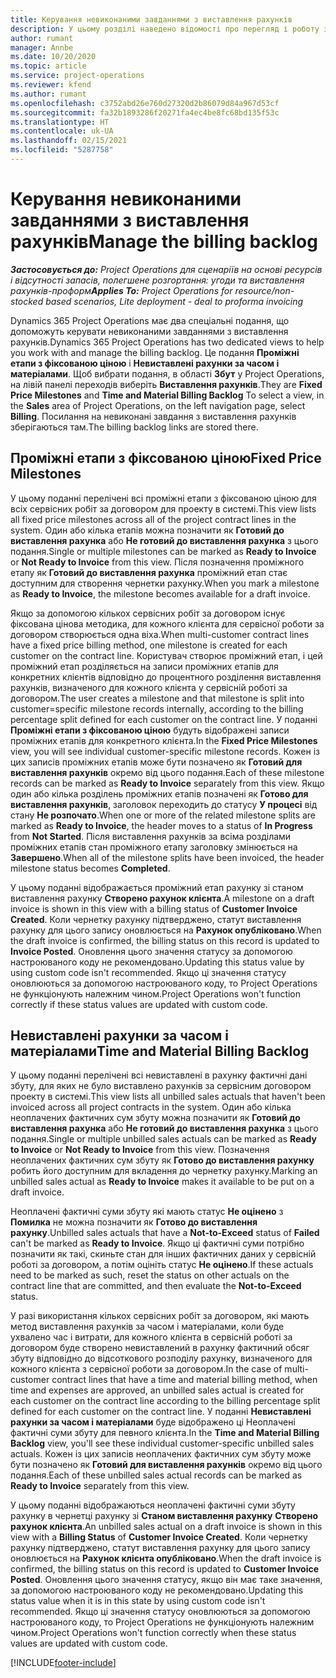 ```yaml
---
title: Керування невиконаними завданнями з виставлення рахунків
description: У цьому розділі наведено відомості про перегляд і роботу з невиконаними завданнями з виставлення рахунків у Project Operations.
author: rumant
manager: Annbe
ms.date: 10/20/2020
ms.topic: article
ms.service: project-operations
ms.reviewer: kfend
ms.author: rumant
ms.openlocfilehash: c3752abd26e760d27320d2b86079d84a967d53cf
ms.sourcegitcommit: fa32b1893286f20271fa4ec4be8fc68bd135f53c
ms.translationtype: HT
ms.contentlocale: uk-UA
ms.lasthandoff: 02/15/2021
ms.locfileid: "5287758"
---
```

# <a name="manage-the-billing-backlog"></a><span data-ttu-id="8bea5-103">Керування невиконаними завданнями з виставлення рахунків</span><span class="sxs-lookup"><span data-stu-id="8bea5-103">Manage the billing backlog</span></span>

<span data-ttu-id="8bea5-104">_**Застосовується до:** Project Operations для сценаріїв на основі ресурсів і відсутності запасів, полегшене розгортання: угоди та виставлення рахунків-проформ_</span><span class="sxs-lookup"><span data-stu-id="8bea5-104">_**Applies To:** Project Operations for resource/non-stocked based scenarios, Lite deployment - deal to proforma invoicing_</span></span>

<span data-ttu-id="8bea5-105">Dynamics 365 Project Operations має два спеціальні подання, що допоможуть керувати невиконаними завданнями з виставлення рахунків.</span><span class="sxs-lookup"><span data-stu-id="8bea5-105">Dynamics 365 Project Operations has two dedicated views to help you work with and manage the billing backlog.</span></span> <span data-ttu-id="8bea5-106">Це подання **Проміжні етапи з фіксованою ціною** і **Невиставлені рахунки за часом і матеріалами**. Щоб вибрати подання, в області **Збут** у Project Operations, на лівій панелі переходів виберіть **Виставлення рахунків**.</span><span class="sxs-lookup"><span data-stu-id="8bea5-106">They are **Fixed Price Milestones** and **Time and Material Billing Backlog** To select a view, in the **Sales** area of Project Operations, on the left navigation page, select **Billing**.</span></span> <span data-ttu-id="8bea5-107">Посилання на невиконані завдання з виставлення рахунків зберігаються там.</span><span class="sxs-lookup"><span data-stu-id="8bea5-107">The billing backlog links are stored there.</span></span>

## <a name="fixed-price-milestones"></a><span data-ttu-id="8bea5-108">Проміжні етапи з фіксованою ціною</span><span class="sxs-lookup"><span data-stu-id="8bea5-108">Fixed Price Milestones</span></span>

<span data-ttu-id="8bea5-109">У цьому поданні перелічені всі проміжні етапи з фіксованою ціною для всіх сервісних робіт за договором для проекту в системі.</span><span class="sxs-lookup"><span data-stu-id="8bea5-109">This view lists all fixed price milestones across all of the project contract lines in the system.</span></span> <span data-ttu-id="8bea5-110">Один або кілька етапів можна позначити як **Готовий до виставлення рахунка** або **Не готовий до виставлення рахунка** з цього подання.</span><span class="sxs-lookup"><span data-stu-id="8bea5-110">Single or multiple milestones can be marked as **Ready to Invoice** or **Not Ready to Invoice** from this view.</span></span> <span data-ttu-id="8bea5-111">Після позначення проміжного етапу як **Готовий до виставлення рахунка** проміжний етап стає доступним для створення чернетки рахунку.</span><span class="sxs-lookup"><span data-stu-id="8bea5-111">When you mark a milestone as **Ready to Invoice**, the milestone becomes available for a draft invoice.</span></span>

<span data-ttu-id="8bea5-112">Якщо за допомогою кількох сервісних робіт за договором існує фіксована цінова методика, для кожного клієнта для сервісної роботи за договором створюється одна віха.</span><span class="sxs-lookup"><span data-stu-id="8bea5-112">When multi-customer contract lines have a fixed price billing method, one milestone is created for each customer on the contract line.</span></span> <span data-ttu-id="8bea5-113">Користувач створює проміжний етап, і цей проміжний етап розділяється на записи проміжних етапів для конкретних клієнтів відповідно до процентного розділення виставлення рахунків, визначеного для кожного клієнта у сервісній роботі за договором.</span><span class="sxs-lookup"><span data-stu-id="8bea5-113">The user creates a milestone and that milestone is split into customer=specific milestone records internally, according to the billing percentage split defined for each customer on the contract line.</span></span> <span data-ttu-id="8bea5-114">У поданні **Проміжні етапи з фіксованою ціною** будуть відображені записи проміжних етапів для конкретного клієнта.</span><span class="sxs-lookup"><span data-stu-id="8bea5-114">In the **Fixed Price Milestones** view, you will see individual customer-specific milestone records.</span></span> <span data-ttu-id="8bea5-115">Кожен із цих записів проміжних етапів може бути позначено як **Готовий для виставлення рахунків** окремо від цього подання.</span><span class="sxs-lookup"><span data-stu-id="8bea5-115">Each of these milestone records can be marked as **Ready to Invoice** separately from this view.</span></span> <span data-ttu-id="8bea5-116">Якщо один або кілька розділень проміжних етапів позначені як **Готово для виставлення рахунків**, заголовок переходить до статусу **У процесі** від стану **Не розпочато**.</span><span class="sxs-lookup"><span data-stu-id="8bea5-116">When one or more of the related milestone splits are marked as **Ready to Invoice**, the header moves to a status of **In Progress** from **Not Started**.</span></span> <span data-ttu-id="8bea5-117">Після виставлення рахунків за всіма розділами проміжних етапів стан проміжного етапу заголовку змінюється на **Завершено**.</span><span class="sxs-lookup"><span data-stu-id="8bea5-117">When all of the milestone splits have been invoiced, the header milestone status becomes **Completed**.</span></span>

<span data-ttu-id="8bea5-118">У цьому поданні відображається проміжний етап рахунку зі станом виставлення рахунку **Створено рахунок клієнта**.</span><span class="sxs-lookup"><span data-stu-id="8bea5-118">A milestone on a draft invoice is shown in this view with a billing status of **Customer Invoice Created**.</span></span> <span data-ttu-id="8bea5-119">Коли чернетку рахунку підтверджено, статут виставлення рахунку для цього запису оновлюється на **Рахунок опубліковано**.</span><span class="sxs-lookup"><span data-stu-id="8bea5-119">When the draft invoice is confirmed, the billing status on this record is updated to **Invoice Posted**.</span></span> <span data-ttu-id="8bea5-120">Оновлення цього значення статусу за допомогою настроюваного коду не рекомендовано.</span><span class="sxs-lookup"><span data-stu-id="8bea5-120">Updating this status value by using custom code isn't recommended.</span></span> <span data-ttu-id="8bea5-121">Якщо ці значення статусу оновлюються за допомогою настроюваного коду, то Project Operations не функціонують належним чином.</span><span class="sxs-lookup"><span data-stu-id="8bea5-121">Project Operations won't function correctly if these status values are updated with custom code.</span></span>

## <a name="time-and-material-billing-backlog"></a><span data-ttu-id="8bea5-122">Невиставлені рахунки за часом і матеріалами</span><span class="sxs-lookup"><span data-stu-id="8bea5-122">Time and Material Billing Backlog</span></span>

<span data-ttu-id="8bea5-123">У цьому поданні перелічені всі невиставлені в рахунку фактичні дані збуту, для яких не було виставлено рахунків за сервісним договором проекту в системі.</span><span class="sxs-lookup"><span data-stu-id="8bea5-123">This view lists all unbilled sales actuals that haven't been invoiced across all project contracts in the system.</span></span> <span data-ttu-id="8bea5-124">Один або кілька неоплачених фактичних сум збуту можна позначити як **Готовий до виставлення рахунка** або **Не готовий до виставлення рахунка** з цього подання.</span><span class="sxs-lookup"><span data-stu-id="8bea5-124">Single or multiple unbilled sales actuals can be marked as **Ready to Invoice** or **Not Ready to Invoice** from this view.</span></span> <span data-ttu-id="8bea5-125">Позначення неоплачених фактичних сум збуту як **Готово до виставлення рахунку** робить його доступним для вкладення до чернетку рахунку.</span><span class="sxs-lookup"><span data-stu-id="8bea5-125">Marking an unbilled sales actual as **Ready to Invoice** makes it available to be put on a draft invoice.</span></span>

<span data-ttu-id="8bea5-126">Неоплачені фактичні суми збуту які мають статус **Не оцінено** з **Помилка** не можна позначити як **Готово до виставлення рахунку**.</span><span class="sxs-lookup"><span data-stu-id="8bea5-126">Unbilled sales actuals that have a **Not-to-Exceed** status of **Failed** can't be marked as **Ready to Invoice**.</span></span> <span data-ttu-id="8bea5-127">Якщо ці фактичні суми потрібно позначити як такі, скиньте стан для інших фактичних даних у сервісній роботі за договором, а потім оцініть статус **Не оцінено**.</span><span class="sxs-lookup"><span data-stu-id="8bea5-127">If these actuals need to be marked as such, reset the status on other actuals on the contract line that are committed, and then evaluate the **Not-to-Exceed** status.</span></span>

<span data-ttu-id="8bea5-128">У разі використання кількох сервісних робіт за договором, які мають метод виставлення рахунків за часом і матеріалами, коли буде ухвалено час і витрати, для кожного клієнта в сервісній роботі за договором буде створено невиставлений в рахунку фактичний обсяг збуту відповідно до відсоткового розподілу рахунку, визначеного для кожного клієнта з сервісної роботи за договором.</span><span class="sxs-lookup"><span data-stu-id="8bea5-128">In the case of multi-customer contract lines that have a time and material billing method, when time and expenses are approved, an unbilled sales actual is created for each customer on the contract line according to the billing percentage split defined for each customer on the contract line.</span></span> <span data-ttu-id="8bea5-129">У поданні **Невиставлені рахунки за часом і матеріалами** буде відображено ці Неоплачені фактичні суми збуту для певного клієнта.</span><span class="sxs-lookup"><span data-stu-id="8bea5-129">In the **Time and Material Billing Backlog** view, you'll see these individual customer-specific unbilled sales actuals.</span></span> <span data-ttu-id="8bea5-130">Кожен із цих записів неоплачених фактичних сум збуту може бути позначено як **Готовий для виставлення рахунків** окремо від цього подання.</span><span class="sxs-lookup"><span data-stu-id="8bea5-130">Each of these unbilled sales actual records can be marked as **Ready to Invoice** separately from this view.</span></span>

<span data-ttu-id="8bea5-131">У цьому поданні відображаються неоплачені фактичні суми збуту рахунку в чернетці рахунку зі **Станом виставлення рахунку** **Створено рахунок клієнта**.</span><span class="sxs-lookup"><span data-stu-id="8bea5-131">An unbilled sales actual on a draft invoice is shown in this view with a **Billing Status** of **Customer Invoice Created**.</span></span> <span data-ttu-id="8bea5-132">Коли чернетку рахунку підтверджено, статут виставлення рахунку для цього запису оновлюється на **Рахунок клієнта опубліковано**.</span><span class="sxs-lookup"><span data-stu-id="8bea5-132">When the draft invoice is confirmed, the billing status on this record is updated to **Customer Invoice Posted**.</span></span> <span data-ttu-id="8bea5-133">Оновлення цього значення статусу, якщо він має таке значення, за допомогою настроюваного коду не рекомендовано.</span><span class="sxs-lookup"><span data-stu-id="8bea5-133">Updating this status value when it is in this state by using custom code isn't recommended.</span></span> <span data-ttu-id="8bea5-134">Якщо ці значення статусу оновлюються за допомогою настроюваного коду, то Project Operations не функціонують належним чином.</span><span class="sxs-lookup"><span data-stu-id="8bea5-134">Project Operations won't function correctly when these status values are updated with custom code.</span></span>


[!INCLUDE[footer-include](../includes/footer-banner.md)]
